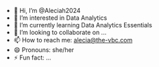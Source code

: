 - 👋 Hi, I’m @Aleciah2024
- 👀 I’m interested in Data Analytics
- 🌱 I’m currently learning Data Analytics Essentials
- 💞️ I’m looking to collaborate on ...
- 📫 How to reach me: alecia@the-vbc.com
- 😄 Pronouns: she/her
- ⚡ Fun fact: ...

<!---
Aleciah2024/Aleciah2024 is a ✨ special ✨ repository because its `README.md` (this file) appears on your GitHub profile.
You can click the Preview link to take a look at your changes.
--->
